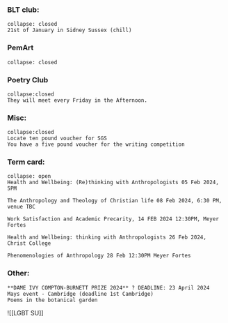 
### BLT club:
```ad-seealso
collapse: closed
21st of January in Sidney Sussex (chill)
```

### PemArt
```ad-seealso
collapse: closed
```


### Poetry Club
```ad-seealso
collapse:closed
They will meet every Friday in the Afternoon.
```

### Misc:
```ad-seealso
collapse:closed
Locate ten pound voucher for SGS
You have a five pound voucher for the writing competition 
```

### Term card:
```ad-seealso
collapse: open
Health and Wellbeing: (Re)thinking with Anthropologists 05 Feb 2024, 5PM

The Anthropology and Theology of Christian life 08 Feb 2024, 6:30 PM, venue TBC

Work Satisfaction and Academic Precarity, 14 FEB 2024 12:30PM, Meyer Fortes

Health and Wellbeing: thinking with Anthropologists 26 Feb 2024, Christ College

Phenomenologies of Anthropology 28 Feb 12:30PM Meyer Fortes

```

### Other:
```ad-seealso
**DAME IVY COMPTON-BURNETT PRIZE 2024** ? DEADLINE: 23 April 2024
Mays event - Cambridge (deadline 1st Cambridge)
Poems in the botanical garden
```

![[LGBT SU]]